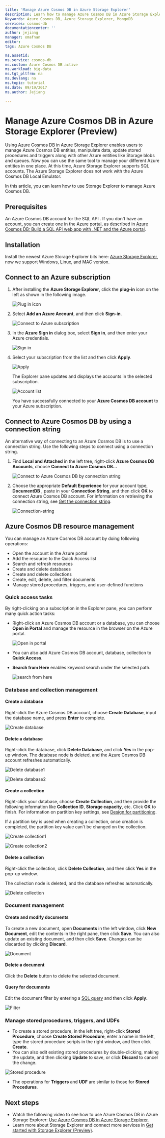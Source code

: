 ```yaml
---
title: 'Manage Azure Cosmos DB in Azure Storage Explorer'
description: Learn how to manage Azure Cosmos DB in Azure Storage Explorer.
Keywords: Azure Cosmos DB, Azure Storage Explorer, MongoDB
services: cosmos-db
documentationcenter: ''
author: jejiang 
manager: omafnan
editor: 
tags: Azure Cosmos DB

ms.assetid: 
ms.service: cosmos-db
ms.custom: Azure Cosmos DB active
ms.workload: big-data
ms.tgt_pltfrm: na
ms.devlang: na
ms.topic: tutorial
ms.date: 09/19/2017
ms.author: Jejiang 

---
```

# Manage Azure Cosmos DB in Azure Storage Explorer (Preview)

Using Azure Cosmos DB in Azure Storage Explorer enables users to manage Azure Cosmos DB entities, manipulate data, update stored procedures and triggers along with other Azure entities like Storage blobs and queues. Now you can use the same tool to manage your different Azure entities in one place. At this time, Azure Storage Explorer supports SQL <!--and MongoDB--> accounts. The Azure Storage Explorer does not work with the Azure Cosmos DB Local Emulator. 

In this article, you can learn how to use Storage Explorer to manage Azure Cosmos DB.


## Prerequisites

An Azure Cosmos DB account for the SQL API <!--or MongoDB API-->. If you don't have an account, you can create one in the Azure portal, as described in [Azure Cosmos DB: Build a SQL API web app with .NET and the Azure portal](create-sql-api-dotnet.md).

## Installation

Install the newest Azure Storage Explorer bits here: [Azure Storage Explorer](https://azure.microsoft.com/features/storage-explorer/), now we support Windows, Linux, and MAC version.

## Connect to an Azure subscription

1. After installing the **Azure Storage Explorer**, click the **plug-in** icon on the left as shown in the following image.
       
   ![Plug in icon](./media/tutorial-documentdb-and-mongodb-in-storage-explorer/plug-in-icon.png)
 
2. Select **Add an Azure Account**, and then click **Sign-in**.

   ![Connect to Azure subscription](./media/tutorial-documentdb-and-mongodb-in-storage-explorer/connect-to-azure-subscription.png)

2. In the **Azure Sign in** dialog box, select **Sign in**, and then enter your Azure credentials.

    ![Sign in](./media/tutorial-documentdb-and-mongodb-in-storage-explorer/sign-in.png)

3. Select your subscription from the list and then click **Apply**.

    ![Apply](./media/tutorial-documentdb-and-mongodb-in-storage-explorer/apply-subscription.png)

    The Explorer pane updates and displays the accounts in the selected subscription.

    ![Account list](./media/tutorial-documentdb-and-mongodb-in-storage-explorer/account-list.png)

    You have successfully connected to your **Azure Cosmos DB account** to your Azure subscription.

## Connect to Azure Cosmos DB by using a connection string

An alternative way of connecting to an Azure Cosmos DB is to use a connection string. Use the following steps to connect using a connection string.

1. Find **Local and Attached** in the left tree, right-click **Azure Cosmos DB Accounts**, choose **Connect to Azure Cosmos DB...**

    ![Connect to Azure Cosmos DB by connection string](./media/tutorial-documentdb-and-mongodb-in-storage-explorer/connect-to-db-by-connection-string.png)

2. Choose the appropriate **Default Experience** for your account type, <!--either--> **DocumentDB** <!--or **MongoDB**-->, paste in your **Connection String**, and then click **OK** to connect Azure Cosmos DB account. For information on retrieving the connection string, see [Get the connection string](https://docs.microsoft.com/azure/cosmos-db/manage-account#get-the--connection-string).

    ![Connection-string](./media/tutorial-documentdb-and-mongodb-in-storage-explorer/connection-string.png)

## Azure Cosmos DB resource management

You can manage an Azure Cosmos DB account by doing following operations:
* Open the account in the Azure portal
* Add the resource to the Quick Access list
* Search and refresh resources
* Create and delete databases
* Create and delete collections
* Create, edit, delete, and filter documents
* Manage stored procedures, triggers, and user-defined functions

### Quick access tasks

By right-clicking on a subscription in the Explorer pane, you can perform many quick action tasks:

* Right-click an Azure Cosmos DB account or a database, you can choose **Open in Portal** and manage the resource in the browser on the Azure portal.

     ![Open in portal](./media/tutorial-documentdb-and-mongodb-in-storage-explorer/open-in-portal.png)

* You can also add Azure Cosmos DB account, database, collection to **Quick Access**.
* **Search from Here** enables keyword search under the selected path.

    ![search from here](./media/tutorial-documentdb-and-mongodb-in-storage-explorer/search-from-here.png) 

### Database and collection management
#### Create a database 
Right-click the Azure Cosmos DB account, choose **Create Database**, input the database name, and press **Enter** to complete.

![Create database](./media/tutorial-documentdb-and-mongodb-in-storage-explorer/create-database.png) 

#### Delete a database
Right-click the database, click **Delete Database**, and click **Yes** in the pop-up window. The database node is deleted, and the Azure Cosmos DB account refreshes automatically.

![Delete database1](./media/tutorial-documentdb-and-mongodb-in-storage-explorer/delete-database1.png)  

![Delete database2](./media/tutorial-documentdb-and-mongodb-in-storage-explorer/delete-database2.png) 

#### Create a collection
Right-click your database, choose **Create Collection**, and then provide the following information like **Collection ID**, **Storage capacity**, etc. Click **OK** to finish. For information on partition key settings, see [Design for partitioning](partition-data.md#designing-for-partitioning).

If a partition key is used when creating a collection, once creation is completed, the partition key value can't be changed on the collection.

![Create collection1](./media/tutorial-documentdb-and-mongodb-in-storage-explorer/create-collection.png)

![Create collection2](./media/tutorial-documentdb-and-mongodb-in-storage-explorer/create-collection2.png) 

#### Delete a collection
Right-click the collection, click **Delete Collection**, and then click **Yes** in the pop-up window. 

The collection node is deleted, and the database refreshes automatically.  

![Delete collection](./media/tutorial-documentdb-and-mongodb-in-storage-explorer/delete-collection.png) 

### Document management

#### Create and modify documents
To create a new document, open **Documents** in the left window, click **New Document**, edit the contents in the right pane, then click **Save**. You can also update an existing document, and then click **Save**. Changes can be discarded by clicking **Discard**.

![Document](./media/tutorial-documentdb-and-mongodb-in-storage-explorer/document.png)

#### Delete a document
Click the **Delete** button to delete the selected document.
#### Query for documents
Edit the document filter by entering a [SQL query](sql-api-sql-query.md) and then click **Apply**.

![Filter](./media/tutorial-documentdb-and-mongodb-in-storage-explorer/filter.png)

### Manage stored procedures, triggers, and UDFs
* To create a stored procedure, in the left tree, right-click **Stored Procedure**, choose **Create Stored Procedure**, enter a name in the left, type the stored procedure scripts in the right window, and then click **Create**. 
* You can also edit existing stored procedures by double-clicking, making the update, and then clicking **Update** to save, or click **Discard** to cancel the change.

![Stored procedure](./media/tutorial-documentdb-and-mongodb-in-storage-explorer/stored-procedure.png)

* The operations for **Triggers** and **UDF** are similar to those for **Stored Procedures**.

## Next steps

* Watch the following video to see how to use Azure Cosmos DB in Azure Storage Explorer: [Use Azure Cosmos DB in Azure Storage Explorer](https://www.youtube.com/watch?v=iNIbg1DLgWo&feature=youtu.be).
* Learn more about Storage Explorer and connect more services in [Get started with Storage Explorer (Preview)](https://docs.microsoft.com/azure/vs-azure-tools-storage-manage-with-storage-explorer).

